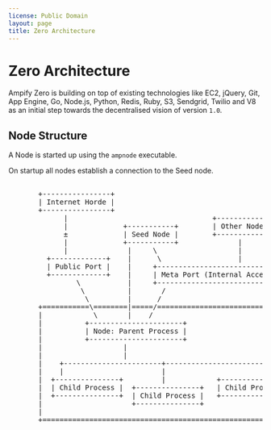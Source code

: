 ```yaml
---
license: Public Domain
layout: page
title: Zero Architecture
---
```


Zero Architecture
=================

Ampify Zero is building on top of existing technologies like EC2, jQuery, Git,
App Engine, Go, Node.js, Python, Redis, Ruby, S3, Sendgrid, Twilio and V8 as an
initial step towards the decentralised vision of version `1.0`.


Node Structure
--------------

A Node is started up using the `ampnode` executable.

On startup all nodes establish a connection to the Seed node.

<pre class="ascii-art">

       +----------------+
       | Internet Horde |
       +----------------+
             |                                  +-------------+
             |             +-----------+        | Other Nodes |
             ±             | Seed Node |        +-------------+
             |             +-----------+              |
             |              |     \                   |
         +-------------+    |      \                  |
         | Public Port |    |     +----------------------------------+
         +-------------+    |     | Meta Port (Internal Access Only) |
                \           |     +----------------------------------+
                 \          |       /
                  \         |      /
       +===========\========|=====/=================================+
       |            \       |    /                                  |
       |          +----------------------+                          |
       |          | Node: Parent Process |                          |
       |          +----------------------+                          |
       |                   |                                        |
       |                   |                                        |
       |    +-----------------------+-----------------------+       |
       |    |                       |                       |       |
       |  +---------------+         |            +---------------+  |
       |  | Child Process |  +---------------+   | Child Process |  |
       |  +---------------+  | Child Process |   +---------------+  |
       |                     +---------------+                      |
       |                                                            |
       +============================================================+

</pre>